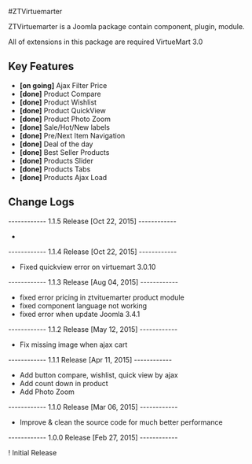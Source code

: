 #ZTVirtuemarter

ZTVirtuemarter is a Joomla package contain component, plugin, module.

All of extensions in this package are required VirtueMart 3.0

## Key Features

* __[on going]__ Ajax Filter Price
* __[done]__ Product Compare 
* __[done]__ Product Wishlist
* __[done]__ Product QuickView
* __[done]__ Product Photo Zoom
* __[done]__ Sale/Hot/New labels 
* __[done]__ Pre/Next Item Navigation
* __[done]__ Deal of the day
* __[done]__ Best Seller Products
* __[done]__ Products Slider
* __[done]__ Products Tabs
* __[done]__ Products Ajax Load



## Change Logs

------------ 1.1.5 Release [Oct 22, 2015]  ------------

*

------------ 1.1.4 Release [Oct 22, 2015]  ------------

* Fixed quickview error on virtuemart 3.0.10

------------ 1.1.3 Release [Aug 04, 2015]  ------------

* fixed error pricing in ztvituemarter product module
* fixed component language not working
* fixed error when update Joomla 3.4.1

------------ 1.1.2 Release [May 12, 2015]  ------------

* Fix missing image when ajax cart

------------ 1.1.1 Release [Apr 11, 2015]  ------------

* Add button compare, wishlist, quick view by ajax
* Add count down in product
* Add Photo Zoom

------------ 1.1.0 Release [Mar 06, 2015]  ------------

* Improve & clean the source code for much better performance 

------------ 1.0.0 Release [Feb 27, 2015]  ------------

! Initial Release